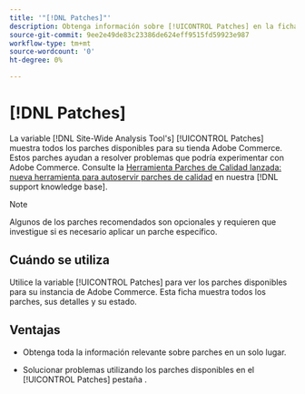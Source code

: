 ```yaml
---
title: '"[!DNL Patches]"'
description: Obtenga información sobre [!UICONTROL Patches] en la ficha [!DNL Site-Wide Analysis Tool], cuándo utilizarla y sus ventajas.
source-git-commit: 9ee2e49de83c23386de624eff9515fd59923e987
workflow-type: tm+mt
source-wordcount: '0'
ht-degree: 0%

---
```


# [!DNL Patches]

La variable [!DNL Site-Wide Analysis Tool's] [!UICONTROL Patches] muestra todos los parches disponibles para su tienda Adobe Commerce. Estos parches ayudan a resolver problemas que podría experimentar con Adobe Commerce. Consulte la [Herramienta Parches de Calidad lanzada: nueva herramienta para autoservir parches de calidad](https://support.magento.com/hc/en-us/articles/360047139492) en nuestra [!DNL support knowledge base].

>[!NOTE]
>
>Algunos de los parches recomendados son opcionales y requieren que investigue si es necesario aplicar un parche específico.

## Cuándo se utiliza

Utilice la variable [!UICONTROL Patches] para ver los parches disponibles para su instancia de Adobe Commerce. Esta ficha muestra todos los parches, sus detalles y su estado.

## Ventajas

* Obtenga toda la información relevante sobre parches en un solo lugar.

* Solucionar problemas utilizando los parches disponibles en el [!UICONTROL Patches] pestaña .

